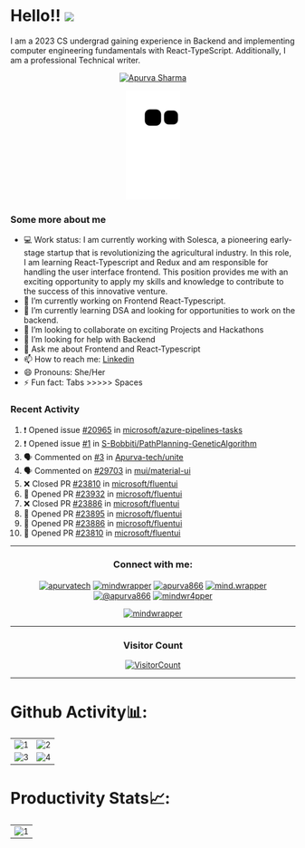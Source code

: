 <!-- <p  align="center"><img height= "500" src = "https://github.com/Apurva-tech/Apurva-tech/blob/master/final.gif"></p>
 -->

# Hello!! <img src="https://media.giphy.com/media/hVa6t0WpoDOk7Pxb7l/giphy.gif" width="50">
I am a 2023 CS undergrad gaining experience in Backend and implementing computer engineering fundamentals with React-TypeScript. Additionally, I am a professional Technical writer.

<p align="center"><a href="https://github.com/ryo-ma/github-profile-trophy"><img src="https://github-profile-trophy.vercel.app/?username=Apurva-tech&theme=dracula&column=4&margin-w=15&margin-h=15" alt="Apurva Sharma" /></a></p>

<p align="center">
  <img src="https://github.com/Apurva-tech/Apurva-tech/raw/output/github-contribution-grid-snake.svg" alt="snake"></center>
</p>


### Some more about me
- 💻 Work status: I am currently working with Solesca, a pioneering early-stage startup that is revolutionizing the agricultural industry. In this role, I am learning React-Typescript and Redux and am responsible for handling the user interface frontend. This position provides me with an exciting opportunity to apply my skills and knowledge to contribute to the success of this innovative venture.
- 🔭 I’m currently working on Frontend React-Typescript. 
- 🌱 I’m currently learning DSA and looking for opportunities to work on the backend. 
- 👯 I’m looking to collaborate on exciting Projects and Hackathons
- 🤔 I’m looking for help with Backend
- 💬 Ask me about Frontend and React-Typescript
- 📫 How to reach me: [Linkedin](https://www.linkedin.com/in/apurva866)
- 😄 Pronouns: She/Her
- ⚡ Fun fact: Tabs >>>>> Spaces

<h3> Recent Activity </h3>
<!--START_SECTION:activity-->

1. ❗ Opened issue [#20965](https://github.com/microsoft/azure-pipelines-tasks/issues/20965) in [microsoft/azure-pipelines-tasks](https://github.com/microsoft/azure-pipelines-tasks)
2. ❗ Opened issue [#1](https://github.com/S-Bobbiti/PathPlanning-GeneticAlgorithm/issues/1) in [S-Bobbiti/PathPlanning-GeneticAlgorithm](https://github.com/S-Bobbiti/PathPlanning-GeneticAlgorithm)
3. 🗣 Commented on [#3](https://github.com/Apurva-tech/unite/issues/3) in [Apurva-tech/unite](https://github.com/Apurva-tech/unite)
4. 🗣 Commented on [#29703](https://github.com/mui/material-ui/issues/29703) in [mui/material-ui](https://github.com/mui/material-ui)
5. ❌ Closed PR [#23810](https://github.com/microsoft/fluentui/pull/23810) in [microsoft/fluentui](https://github.com/microsoft/fluentui)
6. 💪 Opened PR [#23932](https://github.com/microsoft/fluentui/pull/23932) in [microsoft/fluentui](https://github.com/microsoft/fluentui)
7. ❌ Closed PR [#23886](https://github.com/microsoft/fluentui/pull/23886) in [microsoft/fluentui](https://github.com/microsoft/fluentui)
8. 💪 Opened PR [#23895](https://github.com/microsoft/fluentui/pull/23895) in [microsoft/fluentui](https://github.com/microsoft/fluentui)
9. 💪 Opened PR [#23886](https://github.com/microsoft/fluentui/pull/23886) in [microsoft/fluentui](https://github.com/microsoft/fluentui)
10. 💪 Opened PR [#23810](https://github.com/microsoft/fluentui/pull/23810) in [microsoft/fluentui](https://github.com/microsoft/fluentui)

<!--END_SECTION:activity-->

<hr>

<!-- <h3 align="center">Connect with me:</h3>
<p align="center">
<a href="https://twitter.com/mindwrapper" target="blank"><img align="center" src="https://img.icons8.com/cute-clipart/64/000000/twitter.png" alt="mindwrapper" height="50" width="50" /></a> &nbsp;&nbsp;&nbsp;
<a href="https://www.linkedin.com/in/apurva866/" target="blank"><img align="center" src="https://img.icons8.com/cute-clipart/64/000000/linkedin.png" alt="apurva866" height="50" width="50" /></a>&nbsp;&nbsp;&nbsp;&nbsp;
<a href="https://instagram.com/mind.wrapper" target="blank"><img align="center" src="https://img.icons8.com/cute-clipart/64/000000/instagram-new.png" alt="mind.wrapper" height="50" width="50" /></a>
</p> -->


<h3 align="center">Connect with me:</h3>
<p align="center">
<a href="https://dev.to/apurvatech" target="blank"><img align="center" src="https://raw.githubusercontent.com/rahuldkjain/github-profile-readme-generator/master/src/images/icons/Social/devto.svg" alt="apurvatech" height="30" width="40" /></a>
<a href="https://twitter.com/mindwrapper" target="blank"><img align="center" src="https://raw.githubusercontent.com/rahuldkjain/github-profile-readme-generator/master/src/images/icons/Social/twitter.svg" alt="mindwrapper" height="30" width="40" /></a>
<a href="https://linkedin.com/in/apurva866" target="blank"><img align="center" src="https://raw.githubusercontent.com/rahuldkjain/github-profile-readme-generator/master/src/images/icons/Social/linked-in-alt.svg" alt="apurva866" height="30" width="40" /></a>
<a href="https://instagram.com/mind.wrapper" target="blank"><img align="center" src="https://raw.githubusercontent.com/rahuldkjain/github-profile-readme-generator/master/src/images/icons/Social/instagram.svg" alt="mind.wrapper" height="30" width="40" /></a>
<a href="https://medium.com/@apurva866" target="blank"><img align="center" src="https://raw.githubusercontent.com/rahuldkjain/github-profile-readme-generator/master/src/images/icons/Social/medium.svg" alt="@apurva866" height="30" width="40" /></a>
<a href="https://www.leetcode.com/mindwr4pper" target="blank"><img align="center" src="https://raw.githubusercontent.com/rahuldkjain/github-profile-readme-generator/master/src/images/icons/Social/leet-code.svg" alt="mindwr4pper" height="30" width="40" /></a>
 
<p align="center"> <a href="https://twitter.com/mindwrapper" target="blank"><img src="https://img.shields.io/twitter/follow/mindwrapper?logo=twitter&style=for-the-badge" alt="mindwrapper" /></a> </p>

</p>

<hr>

<h3 align="center">Visitor Count</h3>
<a align="center" href="https://profile-counter.glitch.me/{Apurva-tech}/count.svg">
  
  ![VisitorCount](https://profile-counter.glitch.me/{Apurva-tech}/count.svg)  
  
</a>

<hr>

# Github Activity📊:

<table>
  <tr>
    <td><img src="https://github-readme-stats.vercel.app/api?username=Apurva-tech&theme=radical&show_icons=true"  display=block width=100% height=auto  alt="1" ></td>
    <td><img src="https://github-readme-stats.vercel.app/api/top-langs/?username=Apurva-tech&theme=radical&layout=compact&hide=Jupyter%20Notebook"  display=block width=100% height=auto  alt="2" ></td>
   </tr> 
   <tr>
      <td><img src="https://github-readme-streak-stats.herokuapp.com/?user=Apurva-tech&theme=tokyonight"  display=block width=100% height=auto alt="3" ></td>
     <td><img src="https://github-readme-stats.vercel.app/api/wakatime?username=mindwrapper&custom_title=Language%20Stats&layout=compact&theme=tokyonight" align="right" display=block width=100% height=auto  alt="4"  >
  </td>
  </tr>
</table>

# Productivity Stats📈:
<table>
  <tr>
    <td><img src="https://github-profile-summary-cards.vercel.app/api/cards/profile-details?username=Apurva-tech&theme=monokai"  display=block width=100% height=auto  alt="1" ></td>
   </tr>
</table>
